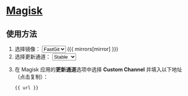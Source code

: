 # [Magisk](https://github.com/topjohnwu/Magisk)

<script>
export default {
  data: () => ({
    mirrors: {
      fastgit: 'https://fastgit.org/'
    },
    mirror: 'fastgit',
    channel: 'stable',
  }),
  computed: {
    url() {
      const url = new URL(location)
      url.pathname = '/api/magisk'
      url.searchParams.set('mirror', this.mirror)
      url.searchParams.set('channel', this.channel)
      return url.toString()
    }
  },
  methods: {
    copy() {
      navigator.clipboard.writeText(this.url).then(() => alert('复制成功！'))
    }
  }
}
</script>

## 使用方法

1. <label>
   选择镜像：
     <select v-model="mirror">
       <option value="fastgit">FastGit</option>
     </select>
   </label> (<a :href="mirrors[mirror]">{{ mirrors[mirror] }}</a>)
2. <label>
   选择更新通道：
     <select v-model="channel">
       <option value="stable">Stable</option>
       <option value="beta">Beta</option>
       <option value="canary">Canary</option>
     </select>
   </label>
3. 在 Magisk 应用的**更新通道**选项中选择 **Custom Channel** 并填入以下地址（点击复制）：

   <span>
     <code @click="copy">{{ url }}</code>
   </span>
